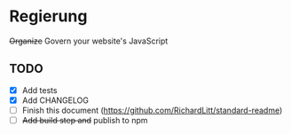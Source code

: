 # Regierung

~~Organize~~ Govern your website's JavaScript

## TODO

- [x] Add tests
- [x] Add CHANGELOG
- [ ] Finish this document (https://github.com/RichardLitt/standard-readme)
- [ ] ~~Add build step and~~ publish to npm
